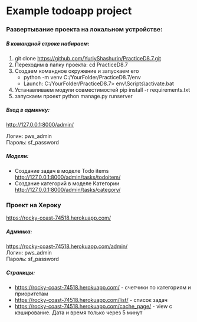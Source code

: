 # Example todoapp project

### Развертывание проекта на локальном устройстве:
##### В командной строке набираем: 
1. git clone https://github.com/YuriyShashurin/PracticeD8.7.git
2. Переходим в папку проекта: cd PracticeD8.7
3. Создаем командное окружение и запускаем его
   - python -m venv C:/YourFolder/PracticeD8.7/env <br/>
   - Launch: C:/YourFolder/PracticeD8.7> env\Scripts\activate.bat
4. Устанавливаем модули совместимостей pip install -r requirements.txt
5. запускаем проект python manage.py runserver

##### Вход в админку: 
http://127.0.0.1:8000/admin/ <br/>

Логин: pws_admin <br/>
Пароль: sf_password

##### Модели: 
* Создание задач в моделе Todo items http://127.0.0.1:8000/admin/tasks/todoitem/
* Создание категорий в моделе Категории http://127.0.0.1:8000/admin/tasks/category/

### Проект на Хероку
https://rocky-coast-74518.herokuapp.com/

##### Админка: 
https://rocky-coast-74518.herokuapp.com/admin/ <br/>
Логин: pws_admin <br/>
Пароль: sf_password

##### Страницы: 
* https://rocky-coast-74518.herokuapp.com/ - счетчики по категориям и приоритетам
* https://rocky-coast-74518.herokuapp.com/list/ - список задач
* https://rocky-coast-74518.herokuapp.com/cache_page/ - view c кэширование. Дата и время только через 5 минут
